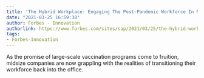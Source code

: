 ```yaml
---
title: 'The Hybrid Workplace: Engaging The Post-Pandemic Workforce In Midsize Companies'
date: "2021-03-25 16:59:38"
author: Forbes - Innovation
authorlink: https://www.forbes.com/sites/sap/2021/03/25/the-hybrid-workplace-engaging-the-post-pandemic-workforce-in-midsize-companies/
tags:
- Forbes-Innovation
---
```

As the promise of large-scale vaccination programs come to fruition, midsize companies are now grappling with the realities of transitioning their workforce back into the office.